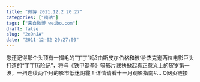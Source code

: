 ```yaml
---
title: "微博 2011.12.2 20:27"
categories: ["嘀咕"]
tags: ["来自微博 weibo.com"]
draft: false
slug: "2e9nJA"
date: "2011-12-02 20:27:00"
---
```


<p>您还记得那个头顶有一撮毛的“丁丁”吗?由斯皮尔伯格和彼得·杰克逊两位电影巨头打造的“丁丁历险记”，将与《铁甲钢拳》等影片联袂掀起真正意义上的贺岁第一波，一扫连续两个月的影市低迷阴霾！详情请看十一月观影指南#... O网页链接 ​​​​</p>
